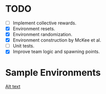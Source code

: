 # TODO

- [ ] Implement collective rewards.
- [x] Environment resets. 
- [x] Environment randomization.
- [x] Environment construction by McKee et al. 
- [ ] Unit tests.
- [x] Improve team logic and spawning points.

# Sample Environments

[Alt text](./assets/images/env_0.png?raw=true)